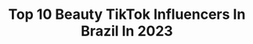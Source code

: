 ---
title: Top 10 Beauty TikTok Influencers In Brazil In 2023
description: >-
  Find top beauty TikTok influencers in Brazil in 2023. Most popular hashtags: #fyp #fy #viral #foryou.
platform: TikTok
hits: 122
text_top: Analyze the best TikTok profiles on inBeat.
text_bottom: Our database holds 122 TikTok influencers like this in Brazil for you to collaborate.
profiles:
  - username: "janataffarel"
    fullname: >-
      Janaina Taffarel
    bio: >-
      Beauty • Makeup INSTA: @janataffarel
    location: "Brazil"
    followers: 351400
    engagement: 1722
    commentsToLikes: 0.012760
    id: ck9aa7cocje4e0j78dxyx5vpg
    verified: true
    hashtags: "#quandoogravebateforte, #moleca, #beauty, #eyeliner"
  - username: "wandrumont"
    fullname: >-
      Wanderson Drumont
    bio: >-
      Beauty artist 👩‍🎨 Lipsync 🎙 Comedy 🤣
    location: "Brazil"
    followers: 15100
    engagement: 1478
    commentsToLikes: 0.101117
    id: ck9ng9mv5f2r00j78mi1hee7v
    verified: false
    hashtags: "#pravoc, #foryou, #makeup, #maquiagem"
  - username: "heygabsf"
    fullname: >-
      Gabs Floquet
    bio: >-
      ✨Midsize | Beauty | Self care✨
    location: "Brazil"
    followers: 109300
    engagement: 1212
    commentsToLikes: 0.039660
    id: ck8p07zbafjwy0j78k2l5mf3b
    verified: false
    hashtags: "#midsize, #bodypositivity, #midsizequeen, #2000s"
  - username: "rosiane.zyy"
    fullname: >-
      rosiane Zy
    bio: >-
      Mãe da @meltiemy ❤️ Cabeleireira (Rosiane Hair and Beauty) Atibaia-SP
    location: "Brazil"
    followers: 80200
    engagement: 1220
    commentsToLikes: 0.029391
    id: ckbkixbm3bhk90j23xixy4gex
    verified: false
    hashtags: "#dicaspronatal, #fy, #fyp, #telaverdecongelante"
  - username: "victorg_j"
    fullname: >-
      go¡s
    bio: >-
      ✨black beauty✨ 20y 🖤ig: @victtorjg🖤 🤍rumo aos 200k🤍
    location: "Brazil"
    followers: 199200
    engagement: 1893
    commentsToLikes: 0.013747
    id: ckb1bygui0nfp0j235i3eo8k7
    verified: false
    hashtags: "#viral, #fy, #fyp, #ablackhousebr"
  - username: "renatasantti"
    fullname: >-
      Renata Santti
    bio: >-
      makeup | beauty ✨ me segue no inst4 @renatasantti ✨
    location: "Brazil"
    followers: 538600
    engagement: 2043
    commentsToLikes: 0.019271
    id: ck9jx0qafyr8a0j78drmv1hyr
    verified: true
    hashtags: "#clown, #fyp, #kaguyaootsutsuki, #makeup"
  - username: "kenyaborgess"
    fullname: >-
      Kenya Borges
    bio: >-
      beauty | makeup dark skin ig @kenyaborgess
    location: "Brazil"
    followers: 189200
    engagement: 1709
    commentsToLikes: 0.019317
    id: ck9kegoseytqu0j787qo2uzps
    verified: false
    hashtags: "#beauty, #fy, #fyp, #publi"
  - username: "feeee2020"
    fullname: >-
      Penelope
    bio: >-
      The beauty 👩‍🦳and the Beast🦁✌️🇧🇷 Snap fefepenelope
    location: "Brazil"
    followers: 28600
    engagement: 1054
    commentsToLikes: 0.027443
    id: ck9ej8di31d7a0j78wflyss8n
    verified: false
    hashtags: "#fyp, #foryoupage, #foryou, #romania"
  - username: "vandressarib"
    fullname: >-
      Vandressa Ribeiro
    bio: >-
      Beauty and Lifestyle 💖 INSTAGRAM: @vandressarib www.youtube.com/vandressarib
    location: "Brazil"
    followers: 179400
    engagement: 1547
    commentsToLikes: 0.008592
    id: ck9kcnz9eqcnp0j78yza4idg9
    verified: false
    hashtags: "#foryou, #foryoupage, #casaltiktok6, #outfits"
  - username: "eduardaborgs"
    fullname: >-
      Eduarda Borges
    bio: >-
      🇧🇷 beauty and lifestyle creator natural skincare✨ INSTA: @eduardaborgs_
    location: "Brazil"
    followers: 281400
    engagement: 1161
    commentsToLikes: 0.014144
    id: ckb931fdojhx70j234cm48np9
    verified: false
    hashtags: "#hair, #vaiprofy, #acne, #foryou"
---